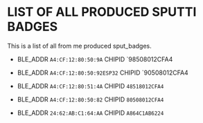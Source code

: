 # LIST OF ALL PRODUCED SPUTTI BADGES
This is a list of all from me produced sput_badges.

* BLE_ADDR `A4:CF:12:80:50:9A` CHIPID `98508012CFA4
* BLE_ADDR `A4:CF:12:80:50:92ESP32` CHIPID `90508012CFA4


* BLE_ADDR `A4:CF:12:80:51:4A` CHIPID `48518012CFA4`
* BLE_ADDR `A4:CF:12:80:50:82` CHIPID `80508012CFA4`
* BLE_ADDR `24:62:AB:C1:64:AA` CHIPID `A864C1AB6224`
